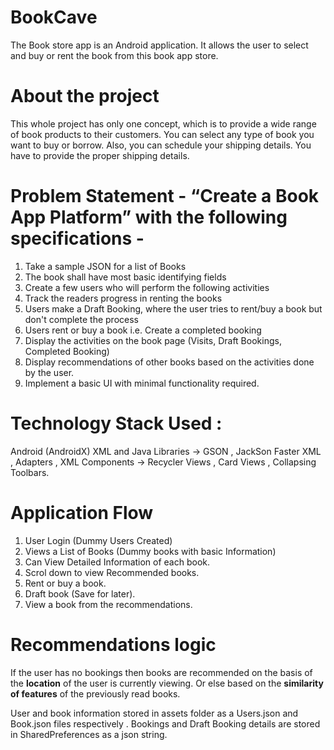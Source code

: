 
# BookCave
The Book store app is an Android application. It allows the user to select and buy or rent the book from this book app store. 

# About the project
This whole project has only one concept, which is to provide a wide range of book products to their customers. You can select any type of book you want to buy or borrow. Also, you can schedule your shipping details. You have to provide the proper shipping details.

# Problem Statement - “Create a Book App Platform” with the following specifications -
1. Take a sample JSON for a list of Books
2. The book shall have most basic identifying fields
3. Create a few users who will perform the following activities 
4. Track the readers progress in renting the books
5. Users make a Draft Booking, where the user tries to rent/buy a book but don't complete the process
6. Users rent or buy a book i.e. Create a completed booking
7. Display the activities on the book page (Visits, Draft Bookings, Completed Booking)
8. Display recommendations of other books based on the activities done by the user.
9. Implement a basic UI with minimal functionality required.
 
 # Technology Stack Used : 
Android (AndroidX)
XML and Java
Libraries -> GSON , JackSon Faster XML , Adapters , 
XML Components -> Recycler Views , Card Views , Collapsing Toolbars.

 
# Application Flow
1. User Login (Dummy Users Created)
2. Views a List of Books (Dummy books with basic Information)
3. Can View Detailed Information of each book.
4. Scrol down to view Recommended books.
5. Rent or buy a book.
6. Draft book (Save for later).
7. View a book from the recommendations.

# Recommendations logic
If the user has no bookings then books are recommended on the basis of the **location** of the user is currently viewing.
Or else based on the **similarity of features** of the previously read books.

User and book information stored in assets folder as a Users.json and Book.json files respectively .
Bookings and Draft Booking details are stored in SharedPreferences as a json string.
